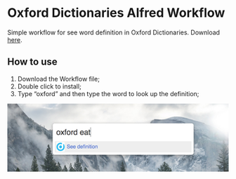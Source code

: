 # Oxford Dictionaries Alfred Workflow
Simple workflow for see word definition in Oxford Dictionaries.
Download [here](https://github.com/boniattirodrigo/Oxford-Dictionaries-Alfred-Workflow/blob/master/Oxford%20Dictionaries%20Workflow%20Alfred.alfredworkflow).

## How to use

1. Download the Workflow file;
2. Double click to install;
3. Type “oxford” and then type the word to look up the definition;

![Oxford Workflow](https://github.com/boniattirodrigo/Oxford-Dictionaries-Alfred-Workflow/blob/master/example.jpg)
